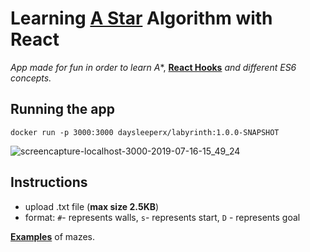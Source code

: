# Learning [A Star](https://www.redblobgames.com/pathfinding/a-star/introduction.html) Algorithm with React

*App made for fun in order to learn A**, [**React Hooks**](https://reactjs.org/docs/hooks-intro.html) *and different ES6 concepts.*

## Running the app
```
docker run -p 3000:3000 daysleeperx/labyrinth:1.0.0-SNAPSHOT
```
![screencapture-localhost-3000-2019-07-16-15_49_24](https://user-images.githubusercontent.com/25648700/61295744-6d047680-a7e1-11e9-9e95-5c2496ae1193.png)

## Instructions
- upload .txt file (**max size 2.5KB**)
- format: `#`- represents walls, `s`- represents start, `D` - represents goal

[**Examples**](https://github.com/daysleeperx/Learning-A-Star-with-React/tree/master/src/resources) of mazes.


